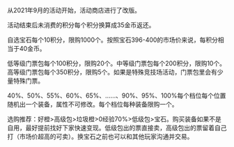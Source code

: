 从2021年9月的活动开始，活动商店进行了改版。

活动结束后未消费的积分每个积分换算成35金币返还。

自选宝石每个10积分，限购1000个。按照宝石396-400的市场价来说，每积分相当于40金币。

低等级门票包每个100积分，限购20个。中等级门票包每个200积分，限购10个。高等级门票包每个350积分，限购5个。如果是特殊竞技场活动，门票包里会有少量特殊门票。

40%、50%、55%、60%、65%、……、90%、95%、100%每个档位每个位置随机出一个装备，属性不可修改。每个档位每种装备限购一个。

选购推荐：好橙>高级包>垃圾橙>0经验70%>低级包>宝石。购买装备如果不是自用，最好提前找好下家快速变现。低级包出的票直接卖，高级包出的票留着自己打（市场价超高的可卖）。换宝石之前也可以和其他玩家沟通并交易。